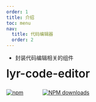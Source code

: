 ```yaml
---
order: 1
title: 介绍
toc: menu
nav:
  title: 代码编辑器
  order: 2
---
```


- 封装代码编辑相关的组件

<div style="display:flex;align-items:center;margin-bottom:24px">
  <span style="font-size:30px;font-weight:600;display:inline-block;">lyr-code-editor</span>
</div>

<p style="display:flex;justify-content:space-between;width:220px">
  <a href="https://npmmirror.com/package/lyr-code-editor">
    <img alt="npm" src="https://img.shields.io/npm/dw/lyr-code-editor">
  </a>
  <a href="https://npmmirror.com/package/lyr-code-editor">
    <img alt="NPM downloads" src="https://img.shields.io/npm/v/lyr-code-editor.svg">
  </a>
</p>
